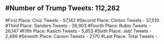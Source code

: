 #Number of Trump Tweets: 112,282
---
#First Place: Cruz Tweets - 57,142
#Second Place: Clinton Tweets - 37,510
#Third Place: Sanders Tweets - 26,903
#Fourth Place: Rubio Tweets - 26,147
#Fifth Place: Kasich Tweets - 5,853
#Sixth Place: Jeb! Tweets - 2,499
#Seventh Place: Carson Tweets - 2,170
#Last Place: Total Tweets -  
